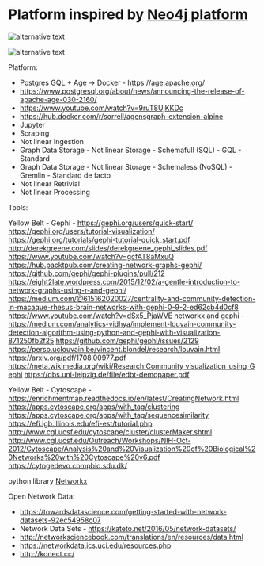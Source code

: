 # Platform inspired by [Neo4j platform](https://neo4j.com/blog/graph-algorithms-in-neo4j-neo4j-graph-analytics/)

![alternative text](http://www.plantuml.com/plantuml/proxy?cache=no&src=https://raw.github.com/plantuml/plantuml-server/master/src/main/webapp/resource/test2diagrams.txt)


![alternative text](http://www.plantuml.com/plantuml/proxy?cache=no&src=/https://raw.github.com/graph-thinking/graphAnalytics/blob/main/test.txt)



Platform: 
* Postgres GQL + Age → Docker - https://age.apache.org/
* https://www.postgresql.org/about/news/announcing-the-release-of-apache-age-030-2160/
* https://www.youtube.com/watch?v=9ruT8UjKKDc
* https://hub.docker.com/r/sorrell/agensgraph-extension-alpine
* Jupyter
* Scraping 
* Not linear Ingestion 
* Graph Data Storage - Not linear Storage - Schemafull (SQL) - GQL - Standard 
* Graph Data Storage - Not linear Storage - Schemaless (NoSQL) - Gremlin - Standard de facto
* Not linear Retrivial 
* Not linear Processing

Tools:

Yellow Belt - Gephi - https://gephi.org/users/quick-start/
                      https://gephi.org/users/tutorial-visualization/
                      https://gephi.org/tutorials/gephi-tutorial-quick_start.pdf
                      http://derekgreene.com/slides/derekgreene_gephi_slides.pdf 
                      https://www.youtube.com/watch?v=gcfAT8aMxuQ
                      https://hub.packtpub.com/creating-network-graphs-gephi/
                      https://github.com/gephi/gephi-plugins/pull/212
                      https://eight2late.wordpress.com/2015/12/02/a-gentle-introduction-to-network-graphs-using-r-and-gephi/
                      https://medium.com/@615162020027/centrality-and-community-detection-in-macaque-rhesus-brain-networks-with-gephi-0-9-2-ed62cb4d0cf8
                      https://www.youtube.com/watch?v=dSx5_PjaWVE
 networkx and gephi - https://medium.com/analytics-vidhya/implement-louvain-community-detection-algorithm-using-python-and-gephi-with-visualization-871250fb2f25
                      https://github.com/gephi/gephi/issues/2129
                      https://perso.uclouvain.be/vincent.blondel/research/louvain.html
                      https://arxiv.org/pdf/1708.00977.pdf
                      https://meta.wikimedia.org/wiki/Research:Community_visualization_using_Gephi
                      https://dbs.uni-leipzig.de/file/edbt-demopaper.pdf
                      
Yellow Belt - Cytoscape - https://enrichmentmap.readthedocs.io/en/latest/CreatingNetwork.html
                          https://apps.cytoscape.org/apps/with_tag/clustering
                          https://apps.cytoscape.org/apps/with_tag/sequencesimilarity
                          https://efi.igb.illinois.edu/efi-est/tutorial.php
                          http://www.cgl.ucsf.edu/cytoscape/cluster/clusterMaker.shtml
                          http://www.cgl.ucsf.edu/Outreach/Workshops/NIH-Oct-2012/Cytoscape/Analysis%20and%20Visualization%20of%20Biological%20Networks%20with%20Cytoscape%20v6.pdf
                          https://cytogedevo.compbio.sdu.dk/


python library [Networkx](https://networkx.org/)


Open Network Data: 
* https://towardsdatascience.com/getting-started-with-network-datasets-92ec54958c07
* Network Data Sets - https://kateto.net/2016/05/network-datasets/
* http://networksciencebook.com/translations/en/resources/data.html
* https://networkdata.ics.uci.edu/resources.php
* http://konect.cc/

